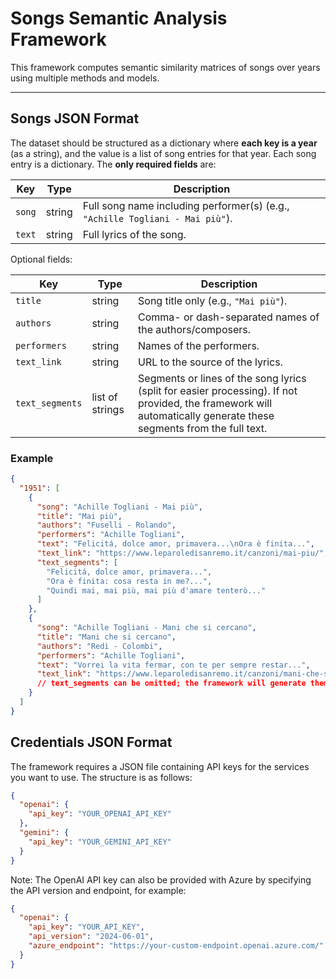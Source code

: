 # Songs Semantic Analysis Framework

This framework computes semantic similarity matrices of songs over years using multiple methods and models.

---

## Songs JSON Format

The dataset should be structured as a dictionary where **each key is a year** (as a string), and the value is a list of song entries for that year. Each song entry is a dictionary. The **only required fields** are:

| Key | Type | Description |
|-----|------|-------------|
| `song` | string | Full song name including performer(s) (e.g., `"Achille Togliani - Mai più"`). |
| `text` | string | Full lyrics of the song. |

Optional fields:

| Key | Type | Description |
|-----|------|-------------|
| `title` | string | Song title only (e.g., `"Mai più"`). |
| `authors` | string | Comma- or dash-separated names of the authors/composers. |
| `performers` | string | Names of the performers. |
| `text_link` | string | URL to the source of the lyrics. |
| `text_segments` | list of strings | Segments or lines of the song lyrics (split for easier processing). If not provided, the framework will automatically generate these segments from the full text. |

### Example

```json
{
  "1951": [
    {
      "song": "Achille Togliani - Mai più",
      "title": "Mai più",
      "authors": "Fuselli - Rolando",
      "performers": "Achille Togliani",
      "text": "Felicitá, dolce amor, primavera...\nOra è finita...",
      "text_link": "https://www.leparoledisanremo.it/canzoni/mai-piu/",
      "text_segments": [
        "Felicitá, dolce amor, primavera...",
        "Ora è finita: cosa resta in me?...",
        "Quindi mai, mai più, mai più d'amare tenterò..."
      ]
    },
    {
      "song": "Achille Togliani - Mani che si cercano",
      "title": "Mani che si cercano",
      "authors": "Redi - Colombi",
      "performers": "Achille Togliani",
      "text": "Vorrei la vita fermar, con te per sempre restar...",
      "text_link": "https://www.leparoledisanremo.it/canzoni/mani-che-si-cercano/"
      // text_segments can be omitted; the framework will generate them automatically
    }
  ]
}
```

## Credentials JSON Format

The framework requires a JSON file containing API keys for the services you want to use. The structure is as follows:

```json
{
  "openai": {
    "api_key": "YOUR_OPENAI_API_KEY"
  },
  "gemini": {
    "api_key": "YOUR_GEMINI_API_KEY"
  }
}
```

Note: The OpenAI API key can also be provided with Azure by specifying the API version and endpoint, for example:

```json
{
  "openai": {
    "api_key": "YOUR_API_KEY",
    "api_version": "2024-06-01",
    "azure_endpoint": "https://your-custom-endpoint.openai.azure.com/"
  }
}
```

